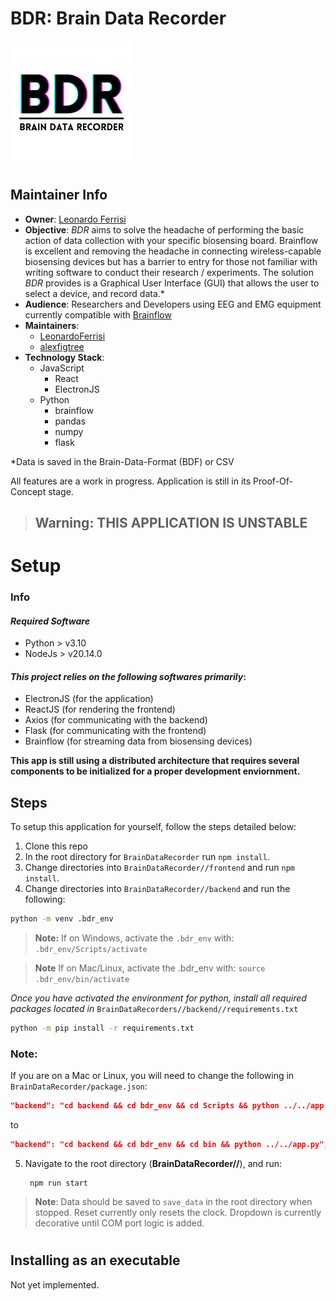 # BDR: Brain Data Recorder

![BDR logo](logo.png)

#

## Maintainer Info

- **Owner**: [Leonardo Ferrisi](https://github.com/LeonardoFerrisi)
- **Objective**: *BDR* aims to solve the headache of performing the basic action of data collection with your specific biosensing board. Brainflow is excellent and removing the headache in connecting wireless-capable biosensing devices but has a barrier to entry for those not familiar with writing software to conduct their research / experiments. The solution *BDR* provides is a Graphical User Interface (GUI) that allows the user to select a device, and record data.* 
- **Audience**: Researchers and Developers using EEG and EMG equipment currently compatible with [Brainflow](https://brainflow.readthedocs.io/en/stable/SupportedBoards.html)
- **Maintainers**:
    - [LeonardoFerrisi](https://github.com/LeonardoFerrisi)
    - [alexfigtree](https://github.com/alexfigtree)
- **Technology Stack**:
    - JavaScript
        - React
        - ElectronJS
    - Python
        - brainflow
        - pandas
        - numpy
        - flask

*Data is saved in the Brain-Data-Format (BDF) or CSV




All features are a work in progress. Application is still in its Proof-Of-Concept stage.

> ## Warning: THIS APPLICATION IS UNSTABLE

# Setup
### Info

#### *Required Software*
- Python > v3.10
- NodeJs > v20.14.0

#### *This project relies on the following softwares primarily*:
- ElectronJS (for the application)
- ReactJS (for rendering the frontend)
- Axios (for communicating with the backend)
- Flask (for communicating with the frontend)
- Brainflow (for streaming data from biosensing devices)

**This app is still using a distributed architecture that requires several components to be initialized for a proper development enviornment.**

## Steps
To setup this application for yourself, follow the steps detailed below:

1. Clone this repo
2. In the root directory for `BrainDataRecorder` run `npm install`.
3. Change directories into `BrainDataRecorder//frontend` and run `npm install`.
4. Change directories into `BrainDataRecorder//backend` and run the following:

```bash
python -m venv .bdr_env
```
> **Note:** If on Windows, activate the `.bdr_env` with:
    `.bdr_env/Scripts/activate`

> **Note** If on Mac/Linux, activate the .bdr_env with: 
    `source .bdr_env/bin/activate`

*Once you have activated the environment for python, install all required packages located in* `BrainDataRecorders//backend//requirements.txt`
```bash
python -m pip install -r requirements.txt
```

### Note:
If you are on a Mac or Linux, you will need to change the following in `BrainDataRecorder/package.json`:

```json
"backend": "cd backend && cd bdr_env && cd Scripts && python ../../app.py",
```

to 

```json 
"backend": "cd backend && cd bdr_env && cd bin && python ../../app.py",
```

5. Navigate to the root directory (**BrainDataRecorder//**), and run:

        npm run start

> **Note**: Data should be saved to `save_data` in the root directory when stopped. Reset currently only resets the clock. Dropdown is currently decorative until COM port logic is added.
# 
## Installing as an executable

Not yet implemented.

# 
